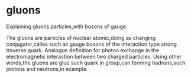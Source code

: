 # gluons
Explaining gluons particles,with bosons of gauge.

The gluons are particles of nuclear atomic,doing as changing conjugator,calles such as gauge bosons of the interaction type strong traverse quark.
Analogue definition for photon exchange in the electromagnetic interaction between two charged particles.
Using other words,the gluons are glue such quark in group,can forming hadrons,such protons and neutrons,in example.

